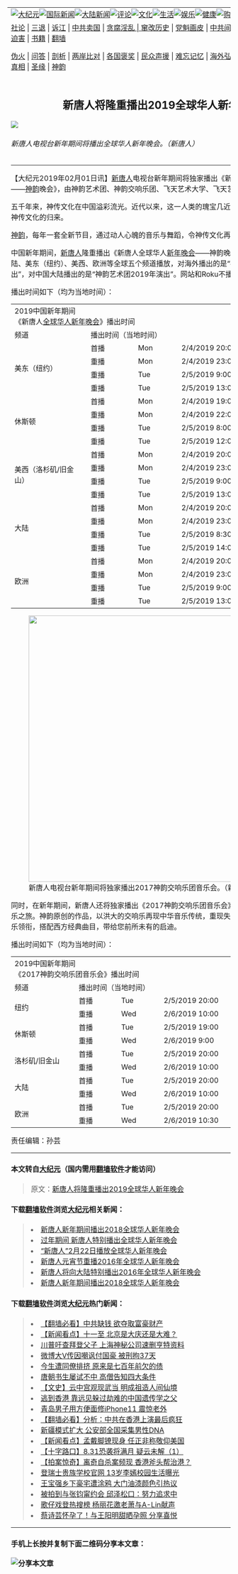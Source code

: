 <a name="1" id="1" target="_blank"></a><span id="1"></span>
<table border="0"><tr><td colspan="2" VALIGN=TOP><a href="https://github.com/asdfghy6/djy/blob/master/gb/nsc413.md#1"><img src="https://raw.githubusercontent.com/asdfghy6/1/master/t/djy/1.jpg" title="大纪元"></a><a href="https://github.com/asdfghy6/djy/blob/master/gb/n24hr.md#1"><img src="https://raw.githubusercontent.com/asdfghy6/1/master/t/djy/3.jpg" title="国际新闻"></a><a href="https://github.com/asdfghy6/djy/blob/master/gb/nsc413.md#1"><img src="https://raw.githubusercontent.com/asdfghy6/1/master/t/djy/4.jpg" title="大陆新闻"></a><a href="https://github.com/asdfghy6/djy/blob/master/gb/news392.md#1"><img src="https://raw.githubusercontent.com/asdfghy6/1/master/t/djy/5.jpg" title="评论"></a><a href="https://github.com/asdfghy6/djy/blob/master/gb/news2007.md#1"><img src="https://raw.githubusercontent.com/asdfghy6/1/master/t/djy/6.jpg" title="文化"></a><a href="https://github.com/asdfghy6/djy/blob/master/gb/news2008.md#1"><img src="https://raw.githubusercontent.com/asdfghy6/1/master/t/djy/7.jpg" title="生活"></a><a href="https://github.com/asdfghy6/djy/blob/master/gb/ncyule.md#1"><img src="https://raw.githubusercontent.com/asdfghy6/1/master/t/djy/8.jpg" title="娱乐"></a><a href="https://github.com/asdfghy6/djy/blob/master/gb/nsc1002.md#1"><img src="https://raw.githubusercontent.com/asdfghy6/1/master/t/djy/9.jpg" title="健康"><a href="https://www.youlucky.com"><img src="https://raw.githubusercontent.com/asdfghy6/1/master/t/djy/10.jpg" title="购物"></a><a href="https://www.supportepoch.org/donation?utm_medium=epochtimes&utm_source=referral&utm_campaign=donate_button_djyhomepage"><img src="https://raw.githubusercontent.com/asdfghy6/1/master/t/djy/12.jpg" title="捐款"></a></td></tr>
<tr><td colspan="2" VALIGN=TOP><a target="_blank" href="https://git.io/fjCRf">社论</a> | <a target="_blank" href="https://github.com/asdfghy6/djy/blob/master/gb/nf5657.md#1">三退</a> | <a target="_blank" href="https://github.com/asdfghy6/djy/blob/master/gb/nf6123.md#1">诉江</a> | <a target="_blank" href="https://github.com/asdfghy6/djy/blob/master/gb/nf1176117.md#1">中共卖国</a> | <a target="_blank" href="https://github.com/asdfghy6/djy/blob/master/gb/nf5773.md#1">贪腐淫乱 | <a target="_blank" href="https://github.com/asdfghy6/djy/blob/master/gb/nf1176115.md#1">窜改历史</a> | <a target="_blank" href="https://github.com/asdfghy6/djy/blob/master/gb/nf1176107.md#1">党魁画皮</a> | <a target="_blank" href="https://github.com/asdfghy6/djy/blob/master/gb/nf1320400.md#1">中共间谍</a> | <a target="_blank" href="https://github.com/asdfghy6/djy/blob/master/gb/nf1176114.md#1">破坏传统</a> | <a target="_blank" href="https://github.com/asdfghy6/djy/blob/master/gb/nf5287.md#1">恶贯满盈</a> | <a target="_blank" href="https://github.com/asdfghy6/djy/blob/master/gb/ncid278.md#1">人权</a> | <a target="_blank" href="https://github.com/asdfghy6/djy/blob/master/gb/nf1176111.md#1">迫害</a> | <a target="_blank" href="https://github.com/asdfghy6/djy/blob/master/gb/nf1235328.md#1">书籍</a> | <a target="_blank" href="https://github.com/asdfghy6/fq/blob/master/README.md?zsrh#1">翻墙</a></p><p><a target="_blank" href="https://github.com/asdfghy6/djy/blob/master/gb/nf5562.md#1">伪火</a> | <a target="_blank" href="https://github.com/asdfghy6/djy/blob/master/gb/nf4378.md#1">问答</a> | <a target="_blank" href="https://github.com/asdfghy6/djy/blob/master/gb/nf5792.md#1">剖析</a> | <a target="_blank" href="https://github.com/asdfghy6/djy/blob/master/gb/nf5735.md#1">两岸比对</a> | <a target="_blank" href="https://github.com/asdfghy6/djy/blob/master/gb/nf6119.md#1">各国褒奖</a> | <a target="_blank" href="https://github.com/asdfghy6/djy/blob/master/gb/nf6120.md#1">民众声援</a> | <a target="_blank" href="https://github.com/asdfghy6/djy/blob/master/gb/nf1188594.md#1">难忘记忆</a> | <a target="_blank" href="https://github.com/asdfghy6/djy/blob/master/gb/nf3180.md#1">海外弘传</a> | <a target="_blank" href="https://github.com/asdfghy6/djy/blob/master/gb/nf5410.md#1">万人上访</a> | <a target="_blank" href="https://github.com/asdfghy6/ntdtv/blob/master/gb/prog1530_1.md#1">和平抗议</a> | <a target="_blank" href="https://github.com/asdfghy6/djy/blob/master/gb/nf4386.md#1">支持</a> | <a target="_blank" href="https://github.com/asdfghy6/djy/blob/master/gb/nf4389.md#1">真相</a> | <a target="_blank" href="https://github.com/asdfghy6/djy/blob/master/gb/nf5790.md#1">圣缘</a> | <a target="_blank" href="https://github.com/asdfghy6/djy/blob/master/gb/nf4786.md#1">神韵</a></td></tr>
<tr><td VALIGN=TOP width="626"><h2 align=center>新唐人将隆重播出2019全球华人新年晚会</h2>
<img src="http://i.epochtimes.com/assets/uploads/2019/02/2019_SY-Spectacular-600x400.png" />
<h6>新唐人电视台新年期间将播出全球华人新年晚会。（新唐人）
</h6>
<hr>
<p>【大纪元2019年02月01日讯】<a href="https://github.com/asdfghy6/djy/blob/master/gb/tag/%E6%96%B0%E5%94%90%E4%BA%BA.md">新唐人</a>电视台新年期间将独家播出《新唐人全球华人<a href="https://github.com/asdfghy6/djy/blob/master/gb/tag/%E6%96%B0%E5%B9%B4%E6%99%9A%E4%BC%9A.md">新年晚会</a>——<a href="https://github.com/asdfghy6/djy/blob/master/gb/tag/%E7%A5%9E%E9%9F%B5.md">神韵</a>晚会》，由神韵艺术团、神韵交响乐团、飞天艺术大学、飞天艺术学院联合演出。</p>
<p>五千年来，神传文化在中国溢彩流光。近代以来，这一人类的瑰宝几近失落。如今世界翘首期盼神传文化的归来。</p>
<p><a href="https://github.com/asdfghy6/djy/blob/master/gb/tag/%E7%A5%9E%E9%9F%B5.md">神韵</a>，每年一套全新节目，通过动人心魄的音乐与舞蹈，令神传文化再现辉煌！</p>
<p>中国新年期间，<a href="https://github.com/asdfghy6/djy/blob/master/gb/tag/%E6%96%B0%E5%94%90%E4%BA%BA.md">新唐人</a>隆重播出《新唐人全球华人<a href="https://github.com/asdfghy6/djy/blob/master/gb/tag/%E6%96%B0%E5%B9%B4%E6%99%9A%E4%BC%9A.md">新年晚会</a>——神韵晚会》。新年晚会将在大陆、美东（纽约）、美西、欧洲等全球五个频道播放，对海外播出的是“神韵艺术团2018年演出”，对中国大陆播出的是“神韵艺术团2019年演出”。网站和Roku不播出，只限于电视收看。</p>
<p>播出时间如下（均为当地时间）：</p>
<table width="472">
<tbody>
<tr>
<td colspan="4" width="472">2019中国新年期间<br />
《新唐人<a href="https://github.com/asdfghy6/djy/blob/master/gb/tag/%E5%85%A8%E7%90%83%E5%8D%8E%E4%BA%BA%E6%96%B0%E5%B9%B4%E6%99%9A%E4%BC%9A.md">全球华人新年晚会</a>》播出时间</td>
</tr>
<tr>
<td width="156">频道</td>
<td colspan="3" width="316">播出时间（当地时间）</td>
</tr>
<tr>
<td rowspan="4">美东（纽约）</td>
<td width="91">首播</td>
<td width="82">Mon</td>
<td width="143">2/4/2019 20:00</td>
</tr>
<tr>
<td width="91">重播</td>
<td width="82">Mon</td>
<td width="143">2/4/2019 23:00</td>
</tr>
<tr>
<td width="91">重播</td>
<td width="82">Tue</td>
<td width="143">2/5/2019 9:00</td>
</tr>
<tr>
<td width="91">重播</td>
<td width="82">Tue</td>
<td width="143">2/5/2019 13:00</td>
</tr>
<tr>
<td rowspan="4">休斯顿</td>
<td width="91">首播</td>
<td width="82">Mon</td>
<td width="143">2/4/2019 19:00</td>
</tr>
<tr>
<td width="91">重播</td>
<td width="82">Mon</td>
<td width="143">2/4/2019 22:00</td>
</tr>
<tr>
<td width="91">重播</td>
<td width="82">Tue</td>
<td width="143">2/5/2019 8:00</td>
</tr>
<tr>
<td width="91">重播</td>
<td width="82">Tue</td>
<td width="143">2/5/2019 12:00</td>
</tr>
<tr>
<td rowspan="4">美西（洛杉矶/旧金山）</td>
<td width="91">首播</td>
<td width="82">Mon</td>
<td width="143">2/4/2019 20:00</td>
</tr>
<tr>
<td width="91">重播</td>
<td width="82">Mon</td>
<td width="143">2/4/2019 23:00</td>
</tr>
<tr>
<td width="91">重播</td>
<td width="82">Tue</td>
<td width="143">2/5/2019 9:00</td>
</tr>
<tr>
<td width="91">重播</td>
<td width="82">Tue</td>
<td width="143">2/5/2019 13:00</td>
</tr>
<tr>
<td rowspan="4">大陆</td>
<td width="91">首播</td>
<td width="82">Mon</td>
<td width="143">2/4/2019 20:00</td>
</tr>
<tr>
<td width="91">重播</td>
<td width="82">Mon</td>
<td width="143">2/4/2019 23:00</td>
</tr>
<tr>
<td width="91">重播</td>
<td width="82">Tue</td>
<td width="143">2/5/2019 8:30</td>
</tr>
<tr>
<td width="91">重播</td>
<td width="82">Tue</td>
<td width="143">2/5/2019 14:00</td>
</tr>
<tr>
<td rowspan="4">欧洲</td>
<td width="91">首播</td>
<td width="82">Mon</td>
<td width="143">2/4/2019 20:00</td>
</tr>
<tr>
<td width="91">重播</td>
<td width="82">Mon</td>
<td width="143">2/4/2019 23:00</td>
</tr>
<tr>
<td width="91">重播</td>
<td width="82">Tue</td>
<td width="143">2/5/2019 9:00</td>
</tr>
<tr>
<td width="91">重播</td>
<td width="82">Tue</td>
<td width="143">2/5/2019 13:00</td>
</tr>
</tbody>
</table>
<div class="mceTemp"></div>
<figure id="attachment_11017226" style="width: 600px" class="wp-caption aligncenter"><a href="http://i.epochtimes.com/assets/uploads/2019/02/2017_SYSO_EW_-CNNewYear.png"><img class="size-large wp-image-11017226" src="http://i.epochtimes.com/assets/uploads/2019/02/2017_SYSO_EW_-CNNewYear-600x338.png" alt="" width="600" b="338" /></a><figcaption class="wp-caption-text">新唐人电视台新年期间将独家播出2017神韵交响乐团音乐会。（新唐人）</figcaption></figure>
<p>同时，在新年期间，新唐人还将独家播出《2017神韵交响乐团音乐会》，邀请您踏上五千年的音乐之旅。神韵原创的作品，以洪大的交响乐再现中华音乐传统，重现失传的美声唱法，由中国器乐领衔，搭配西方经典曲目，带给您前所未有的启迪。</p>
<p>播出时间如下（均为当地时间）：</p>
<table width="438">
<tbody>
<tr>
<td colspan="4" width="438">2019中国新年期间<br />
《2017神韵交响乐团音乐会》播出时间</td>
</tr>
<tr>
<td width="129">频道</td>
<td colspan="3" width="309">播出时间（当地时间）</td>
</tr>
<tr>
<td rowspan="2">纽约</td>
<td width="80">首播</td>
<td width="80">Tue</td>
<td width="149">2/5/2019 20:00</td>
</tr>
<tr>
<td width="80">重播</td>
<td width="80">Wed</td>
<td width="149">2/6/2019 10:00</td>
</tr>
<tr>
<td rowspan="2">休斯顿</td>
<td width="80">首播</td>
<td width="80">Tue</td>
<td width="149">2/5/2019 19:00</td>
</tr>
<tr>
<td width="80">重播</td>
<td width="80">Wed</td>
<td width="149">2/6/2019 9:00</td>
</tr>
<tr>
<td rowspan="2">洛杉矶/旧金山</td>
<td width="80">首播</td>
<td width="80">Tue</td>
<td width="149">2/5/2019 20:00</td>
</tr>
<tr>
<td width="80">重播</td>
<td width="80">Wed</td>
<td width="149">2/6/2019 10:00</td>
</tr>
<tr>
<td rowspan="2">大陆</td>
<td width="80">首播</td>
<td width="80">Tue</td>
<td width="149">2/5/2019 20:00</td>
</tr>
<tr>
<td width="80">重播</td>
<td width="80">Wed</td>
<td width="149">2/6/2019 10:00</td>
</tr>
<tr>
<td rowspan="2">欧洲</td>
<td width="80">首播</td>
<td width="80">Tue</td>
<td width="149">2/5/2019 20:00</td>
</tr>
<tr>
<td width="80">重播</td>
<td width="80">Wed</td>
<td width="149">2/6/2019 10:30</td>
</tr>
</tbody>
</table>
<p>责任编辑：孙芸</p>
<hr>

#### 本文转自<a href="http://www.epochtimes.com">大纪元</a>（国内需用<a href="https://git.io/JesJV">翻墙软件</a>才能访问）
> 原文：<a href="http://www.epochtimes.com/gb/19/1/31/n11016043.htm">新唐人将隆重播出2019全球华人新年晚会</a>
#### 下载<a href="https://git.io/JesJV">翻墙软件</a>浏览<a href="http://www.epochtimes.com">大纪元</a>相关新闻：
> <li><a href="http://www.epochtimes.com/gb/18/2/10/n10133686.htm">新唐人新年期间播出2018全球华人新年晚会</a></li>
> <li><a href="http://www.epochtimes.com/gb/17/1/27/n8751639.htm">过年期间 新唐人特别播出全球华人新年晚会</a></li>
> <li><a href="http://www.epochtimes.com/gb/16/2/20/n4644258.htm">“新唐人”2月22日播放全球华人新年晚会</a></li>
> <li><a href="http://www.epochtimes.com/gb/16/2/19/n4643131.htm">新唐人元宵节重播2016年全球华人新年晚会</a></li>
> <li><a href="http://www.epochtimes.com/gb/16/2/6/n4635093.htm">新唐人将向大陆特别播出2016年全球华人新年晚会</a></li>
> <li><a href="https://github.com/asdfghy6/djy/blob/master/gb/18/2/14/n10144563.md">新唐人新年期间播出2018全球华人新年晚会</a></li>

#### 下载<a href="https://git.io/JesJV">翻墙软件</a>浏览<a href="http://www.epochtimes.com">大纪元</a>热门新闻：
> <li><a href="http://www.epochtimes.com/gb/19/9/25/n11546931.htm">【翻墙必看】中共缺钱 欲夺取富豪财产</a></li>
> <li><a href="http://www.epochtimes.com/gb/19/9/26/n11548856.htm">【新闻看点】十一至 北京是大庆还是大难？</a></li>
> <li><a href="http://www.epochtimes.com/gb/19/9/26/n11549060.htm">川普吁查拜登父子 上海神秘公司速删亨特资料</a></li>
> <li><a href="http://www.epochtimes.com/gb/19/9/26/n11548966.htm">微博大V传因嘲讽付国豪 被刑拘37天</a></li>
> <li><a href="http://www.epochtimes.com/gb/15/9/3/n4519621.htm">今生遭同僚排挤 原来是七百年前欠的债</a></li>
> <li><a href="http://www.epochtimes.com/gb/19/9/20/n11534314.htm">唐朝书生屡试不中 高僧告知四大条件</a></li>
> <li><a href="http://www.epochtimes.com/gb/16/7/1/n8056353.htm">【文史】云中宫观现武当 明成祖造人间仙境</a></li>
> <li><a href="http://www.epochtimes.com/gb/19/9/20/n11535984.htm">逃到香港 靠远见躲过劫难的中国遗传学之父</a></li>
> <li><a href="http://www.epochtimes.com/gb/19/9/25/n11546708.htm">青岛男子用方便面修iPhone11 震惊老外</a></li>
> <li><a href="http://www.epochtimes.com/gb/19/9/25/n11545125.htm">【翻墙必看】分析：中共在香港上演最后疯狂</a></li>
> <li><a href="http://www.epochtimes.com/gb/19/9/25/n11546501.htm">新疆模式扩大 公安部全国采集男性DNA</a></li>
> <li><a href="http://www.epochtimes.com/gb/19/9/24/n11544091.htm">【新闻看点】孟戴脚镣现身 任正非称敬仰美国</a></li>
> <li><a href="http://www.epochtimes.com/gb/19/9/25/n11545826.htm">【十字路口】8.31恐袭将满月 疑云未解（1）</a></li>
> <li><a href="http://www.epochtimes.com/gb/19/9/25/n11544688.htm">【拍案惊奇】离奇自杀案频现 香港斧头帮治港？</a></li>
> <li><a href="http://www.epochtimes.com/gb/19/9/24/n11544222.htm">登瑞士贵族学校官网 13岁李嫣校园生活曝光</a></li>
> <li><a href="http://www.epochtimes.com/gb/19/9/24/n11544375.htm">王宝强乡下豪宅遭涂鸦 大门油漆颜色引热议</a></li>
> <li><a href="http://www.epochtimes.com/gb/19/9/25/n11545153.htm">被拍到与张钧甯约会 邱泽松口：努力追求中</a></li>
> <li><a href="http://www.epochtimes.com/gb/19/9/25/n11545320.htm">歌仔戏登热搜榜 杨丽花邀老萧与A-Lin献声</a></li>
> <li><a href="http://www.epochtimes.com/gb/19/9/26/n11547898.htm">蔡诗芸怀孕了！与王阳明甜晒孕照 分享喜悦</a></li>
<hr>

#### 手机上长按并复制下面二维码分享本文章：<br><br><img src="http://www.hehaibao.com/qr/index.php?m=1&e=L&p=10&t=&d=https://github.com/asdfghy6/djy/blob/master/gb/19/1/31/n11016043.md%231" title="分享本文章"></td><td VALIGN=TOP><a href="https://github.com/asdfghy6/djy/blob/master/gb/16/1/21/n4622075.md?dfh#1" target="_blank"><img src="https://raw.githubusercontent.com/asdfghy6/djy/master/gb/300/wei-f1.jpg" title="中共的伪火骗局"  alt="中共的伪火骗局"></a><br><a href="https://github.com/asdfghy6/yh/blob/master/README.md?dfh#1" target="_blank"><img src="https://raw.githubusercontent.com/asdfghy6/djy/master/gb/300/yong-h.jpg" title="永恒的见证"  alt="永恒的见证"></a><br><a href="https://github.com/asdfghy6/djy/blob/master/gb/13/9/29/n3974789.md?dfh#1" target="_blank"><img src="https://raw.githubusercontent.com/asdfghy6/djy/master/gb/300/shang-lnz.jpg" title="善良女子被中共投男牢"  alt="善良女子被中共投男牢"></a><br><a href="https://github.com/asdfghy6/djy/blob/master/gb/16/3/16/n4663449.md?dfh#1" target="_blank"><img src="https://raw.githubusercontent.com/asdfghy6/djy/master/gb/300/huo-z3.jpg" title="警卫目击活摘器官"  alt="警卫目击活摘器官"></a><br><a href="https://github.com/asdfghy6/djy/blob/master/gb/16/8/7/n8177641.md?dfh#1" target="_blank"><img src="https://raw.githubusercontent.com/asdfghy6/djy/master/gb/300/huo-z4.jpg" title="证人描述活摘恐怖"  alt="证人描述活摘恐怖"></a><br><a href="https://github.com/asdfghy6/djy/blob/master/gb/10/4/19/n2881569.md?dfh#1" target="_blank"><img src="https://raw.githubusercontent.com/asdfghy6/djy/master/gb/300/huo-z1.jpg" title="揭开活摘器官黑幕"  alt="揭开活摘器官黑幕"></a><br><a href="https://github.com/asdfghy6/djy/blob/master/gb/10/11/7/n3077476.md?dfh#1" target="_blank"><img src="https://raw.githubusercontent.com/asdfghy6/djy/master/gb/300/ma-ks.jpg" title="马克思的成魔之路"  alt="马克思的成魔之路"></a><br><a href="https://github.com/asdfghy6/djy/blob/master/gb/14/6/9/n4173977.md?dfh#1" target="_blank"><img src="https://raw.githubusercontent.com/asdfghy6/djy/master/gb/300/chang-zs.jpg" title="藏字石 蕴天机"  alt="藏字石 蕴天机"></a><br><a href="https://github.com/asdfghy6/djy/blob/master/gb/18/5/10/n10381511.md?dfh#1" target="_blank"><img src="https://raw.githubusercontent.com/asdfghy6/djy/master/gb/300/st1.jpg" title="关注3亿人三退"  alt="关注3亿人三退"></a><br><a href="https://github.com/asdfghy6/djy/blob/master/gb/18/3/21/n10237682.md?dfh#1" target="_blank"><img src="https://raw.githubusercontent.com/asdfghy6/djy/master/gb/300/jie-t.jpg" title="解体中共复兴中华"  alt="解体中共复兴中华"></a><br><a href="https://github.com/asdfghy6/djy/blob/master/gb/9/2/9/n2422991.md?dfh#1" target="_blank"><img src="https://raw.githubusercontent.com/asdfghy6/djy/master/gb/300/gao-zs.jpg" title="中共迫害良心律师"  alt="中共迫害良心律师"></a><br><a href="https://github.com/asdfghy6/djy/blob/master/gb/18/12/9/n10900044.md?dfh#1" target="_blank"><img src="https://raw.githubusercontent.com/asdfghy6/djy/master/gb/300/sj1.jpg" title="303万人举报江泽民"  alt="303万人举报江泽民"></a><br><a href="https://github.com/asdfghy6/djy/blob/master/gb/18/8/28/n10672014.md?dfh#1" target="_blank"><img src="https://raw.githubusercontent.com/asdfghy6/djy/master/gb/300/sj2.jpg" title="这些官员为何起诉江泽民"  alt="这些官员为何起诉江泽民"></a><br><a href="https://github.com/asdfghy6/djy/blob/master/gb/8/12/18/n2367165.md?dfh#1" target="_blank"><img src="https://raw.githubusercontent.com/asdfghy6/djy/master/gb/300/liangan.jpg" title="海峡两岸的强烈对比"  alt="海峡两岸的强烈对比"></a><br><a href="https://github.com/asdfghy6/djy/blob/master/gb/15/5/5/n4427238.md?dfh#1" target="_blank"><img src="https://raw.githubusercontent.com/asdfghy6/djy/master/gb/300/jia-ndzl.jpg" title="加拿大总理的贺信"  alt="加拿大总理的贺信"></a><br><a href="https://github.com/asdfghy6/djy/blob/master/gb/11/6/17/n3289382.md?dfh#1" target="_blank"><img src="https://raw.githubusercontent.com/asdfghy6/djy/master/gb/300/xiao-wd.jpg" title="探寻真相兼听则明"  alt="探寻真相兼听则明"></a><br><a href="https://github.com/asdfghy6/djy/blob/master/gb/18/10/27/n10812623.md?dfh#1" target="_blank"><img src="https://raw.githubusercontent.com/asdfghy6/djy/master/gb/300/yindu.jpg" title="印度媒体报道东方"  alt="印度媒体报道东方"></a><br><a href="https://github.com/asdfghy6/djy/blob/master/gb/18/6/9/n10469652.md?dfh#1" target="_blank"><img src="https://raw.githubusercontent.com/asdfghy6/djy/master/gb/300/xie-j.jpg" title="不一样的海外校园"  alt="不一样的海外校园"></a><br><a href="https://github.com/asdfghy6/djy/blob/master/gb/7/4/5/n1669415.md?dfh#1" target="_blank"><img src="https://raw.githubusercontent.com/asdfghy6/djy/master/gb/300/li-up.jpg" title="从大师到徒弟的传奇"  alt="从大师到徒弟的传奇"></a><br><a href="https://github.com/asdfghy6/djy/blob/master/gb/17/5/26/n9191512.md?dfh#1" target="_blank"><img src="https://raw.githubusercontent.com/asdfghy6/djy/master/gb/300/zfl2.jpg" title="亿万人与东方一本奇书"  alt="亿万人与东方一本奇书"></a><br><a href="https://github.com/asdfghy6/djy/blob/master/gb/13/11/27/n4020290.md?dfh#1" target="_blank"><img src="https://raw.githubusercontent.com/asdfghy6/djy/master/gb/300/zhen-h.jpg" title="大陆见不到的震撼场面"  alt="大陆见不到的震撼场面"></a><br><a href="https://github.com/asdfghy6/djy/blob/master/gb/15/7/17/n4482910.md?dfh#1" target="_blank"><img src="https://raw.githubusercontent.com/asdfghy6/djy/master/gb/300/dalu-sk.jpg" title="人心向善 大陆当初盛况"  alt="人心向善 大陆当初盛况"></a><br><a href="https://github.com/asdfghy6/djy/blob/master/gb/9/10/15/n2689419.md?dfh#1" target="_blank"><img src="https://raw.githubusercontent.com/asdfghy6/djy/master/gb/300/zfl1.jpg" title="追寻真理 这书讲什么"  alt="追寻真理 这书讲什么"></a><br><a href="https://github.com/asdfghy6/fq/blob/master/README.md?dfh#1" target="_blank"><img src="https://raw.githubusercontent.com/asdfghy6/djy/master/gb/300/fq1.jpg" title="下载免费翻墙软件"  alt="下载免费翻墙软件"></a><br></td></tr></table>
